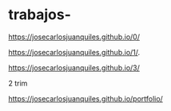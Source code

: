 # trabajos-
https://josecarlosjuanquiles.github.io/0/

https://josecarlosjuanquiles.github.io/1/.


https://josecarlosjuanquiles.github.io/3/


2 trim

https://josecarlosjuanquiles.github.io/portfolio/

